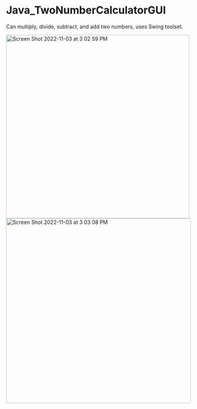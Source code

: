 # Java_TwoNumberCalculatorGUI
Can multiply, divide, subtract, and add two numbers, uses Swing toolset.


<img width="498" alt="Screen Shot 2022-11-03 at 3 02 59 PM" src="https://user-images.githubusercontent.com/107063397/199822867-159672f8-f73b-478e-97c7-1c1d5194d8ca.png">

<img width="502" alt="Screen Shot 2022-11-03 at 3 03 08 PM" src="https://user-images.githubusercontent.com/107063397/199822881-c067f8bf-8d7e-4ff3-ba76-72154f058fb1.png">

